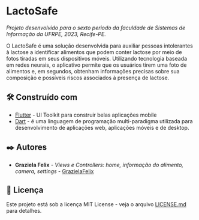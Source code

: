 # LactoSafe

_Projeto desenvolvido para o sexto periodo da faculdade de Sistemas de Informação da UFRPE, 2023, Recife-PE._


O LactoSafe é uma solução desenvolvida para auxiliar pessoas intolerantes à lactose a identificar alimentos que podem conter lactose por meio de fotos tiradas em seus dispositivos móveis. Utilizando tecnologia baseada em redes neurais, o aplicativo permite que os usuários tirem uma foto de alimentos e, em segundos, obtenham informações precisas sobre sua composição e possíveis riscos associados à presença de lactose.

## 🛠️ Construído com
* [Flutter](https://github.com/flutter) - UI Toolkit para construir belas aplicações mobile
* [Dart](https://dart.dev/guides) - é uma linguagem de programação multi-paradigma utilizada para desenvolvimento de aplicações web, aplicações móveis e de desktop.

## ✒️ Autores

* **Graziela Felix** - *Views e Controllers: home, informação do alimento, camera, settings* - [GrazielaFelix](https://github.com/Grazifelix)

## 📄 Licença

Este projeto está sob a licença MIT License - veja o arquivo [LICENSE.md](https://github.com/CabralArthur/lactosafe-app/blob/main/LICENSE) para detalhes.



